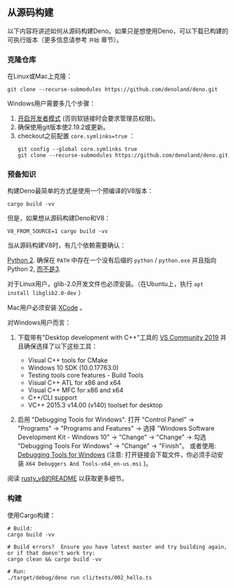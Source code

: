 ## 从源码构建

以下内容将讲述如何从源码构建Deno。如果只是想使用Deno，可以下载已构建的可执行版本（更多信息请参考 `开始` 章节）。

### 克隆仓库

在Linux或Mac上克隆：

```shell
git clone --recurse-submodules https://github.com/denoland/deno.git
```

Windows用户需要多几个步骤：

1. [开启开发者模式](https://www.google.com/search?q=windows+enable+developer+mode)
   (否则软链接时会要求管理员权限)。
2. 确保使用git版本使2.19.2或更新。
3. checkout之前配置 `core.symlinks=true` ：
   ```shell
   git config --global core.symlinks true
   git clone --recurse-submodules https://github.com/denoland/deno.git
   ```

### 预备知识

构建Deno最简单的方式是使用一个预编译的V8版本：

```
cargo build -vv
```

但是，如果想从源码构建Deno和V8：

```
V8_FROM_SOURCE=1 cargo build -vv
```

当从源码构建V8时，有几个依赖需要确认：

[Python 2](https://www.python.org/downloads). 确保在 `PATH` 中存在一个没有后缀的 `python` / `python.exe` 并且指向Python 2,
[而不是3](https://github.com/denoland/deno/issues/464#issuecomment-411795578).

对于Linux用户，glib-2.0开发文件也必须安装。（在Ubuntu上，执行 `apt install libglib2.0-dev` ）

Mac用户必须安装 [XCode](https://developer.apple.com/xcode/) 。

对Windows用户而言：

1. 下载带有"Desktop development with C++"工具的 [VS Community 2019](https://www.visualstudio.com/downloads/) 
   并且确保选择了以下这些工具：

   - Visual C++ tools for CMake
   - Windows 10 SDK (10.0.17763.0)
   - Testing tools core features - Build Tools
   - Visual C++ ATL for x86 and x64
   - Visual C++ MFC for x86 and x64
   - C++/CLI support
   - VC++ 2015.3 v14.00 (v140) toolset for desktop

2. 启用 "Debugging Tools for Windows". 打开 "Control Panel" → "Programs" →
   "Programs and Features" → 选择 "Windows Software Development Kit - Windows
   10" → "Change" → "Change" → 勾选 "Debugging Tools For Windows" → "Change" ->
   "Finish"。 或者使用:
   [Debugging Tools for Windows](https://docs.microsoft.com/en-us/windows-hardware/drivers/debugger/)
   (注意: 打开链接会下载文件，你必须手动安装 `X64 Debuggers And Tools-x64_en-us.msi` )。

阅读 [rusty_v8的README](https://github.com/denoland/rusty_v8) 以获取更多细节。

### 构建

使用Cargo构建：

```shell
# Build:
cargo build -vv

# Build errors?  Ensure you have latest master and try building again, or if that doesn't work try:
cargo clean && cargo build -vv

# Run:
./target/debug/deno run cli/tests/002_hello.ts
```
